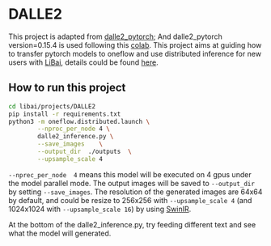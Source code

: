 # DALLE2
This project is adapted from [dalle2_pytorch](https://github.com/lucidrains/DALLE2-pytorch); And dalle2_pytorch version=0.15.4 is used following this [colab](https://colab.research.google.com/github/LAION-AI/dalle2-laion/blob/main/notebooks/dalle2_laion_alpha.ipynb).
This project aims at guiding how to transfer pytorch models to oneflow and use distributed inference for new users with [LiBai](https://github.com/Oneflow-Inc/libai), details could be found [here](../../docs/source/notes/How_to_use_model_parallel_in_LiBai.md).

## How to run this project
```sh
cd libai/projects/DALLE2
pip install -r requirements.txt
python3 -m oneflow.distributed.launch \
        --nproc_per_node 4 \
        dalle2_inference.py \
        --save_images    \
        --output_dir  ./outputs  \
        --upsample_scale 4 
```
`--nprec_per_node  4` means this model will be executed on 4 gpus under the model parallel mode.
The output images will be saved to `--output_dir` by setting `--save_images`. The resolution of the generated images are 64x64 by default, and could be resize to 256x256 with `--upsample_scale 4` (and 1024x1024 with `--upsample_scale 16`) by using [SwinIR](https://github.com/JingyunLiang/SwinIR).

At the bottom of the dalle2_inference.py, try feeding different text and see what the model will generated.